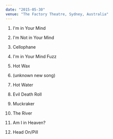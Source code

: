 ```yaml
---
date: "2015-05-30"
venue: "The Factory Theatre, Sydney, Australia"
---
```


 1. I'm in Your Mind

 2. I'm Not in Your Mind

 3. Cellophane

 4. I'm in Your Mind Fuzz

 5. Hot Wax

 6. (unknown new song)

 7. Hot Water

 8. Evil Death Roll

 9. Muckraker

10. The River

11. Am I in Heaven?

12. Head On/Pill


